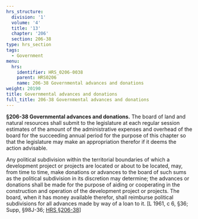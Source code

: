 ```yaml
---
hrs_structure:
  division: '1'
  volume: '4'
  title: '13'
  chapter: '206'
  section: 206-38
type: hrs_section
tags:
  - Government
menu:
  hrs:
    identifier: HRS_0206-0038
    parent: HRS0206
    name: 206-38 Governmental advances and donations
weight: 20190
title: Governmental advances and donations
full_title: 206-38 Governmental advances and donations
---
```

**§206-38 Governmental advances and donations.** The board of land and natural resources shall submit to the legislature at each regular session estimates of the amount of the administrative expenses and overhead of the board for the succeeding annual period for the purpose of this chapter so that the legislature may make an appropriation therefor if it deems the action advisable.

Any political subdivision within the territorial boundaries of which a development project or projects are located or about to be located, may, from time to time, make donations or advances to the board of such sums as the political subdivision in its discretion may determine; the advances or donations shall be made for the purpose of aiding or cooperating in the construction and operation of the development project or projects. The board, when it has money available therefor, shall reimburse political subdivisions for all advances made by way of a loan to it. [L 1961, c 6, §36; Supp, §98J-36; [HRS §206-38](/title-13/chapter-206/section-206-38/)]